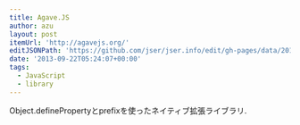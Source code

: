 ```yaml
---
title: Agave.JS
author: azu
layout: post
itemUrl: 'http://agavejs.org/'
editJSONPath: 'https://github.com/jser/jser.info/edit/gh-pages/data/2013/09/index.json'
date: '2013-09-22T05:24:07+00:00'
tags:
  - JavaScript
  - library
---
```

Object.definePropertyとprefixを使ったネイティブ拡張ライブラリ.
